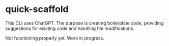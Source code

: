 # quick-scaffold

This CLI uses ChatGPT. The purpose is creating boilerplate code, providing suggestions for existing code and handling file modifications.

Not functioning properly yet. Work in progress.
